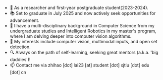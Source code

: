  - 👋 As a researcher and first-year postgraduate student(2023-2024).
 - 📚 Set to graduate in July 2025 and now actively seek opportunities for advancement.
 - 🌱 I have a multi-disciplinary background in Computer Science from my undergraduate studies and Intelligent Robotics in my master's program, where I am delving deeper into computer vision algorithms.
 - 👀 My interests include computer vision, multimodal inputs, and open set detection.
 - 🔍 Always on the path of self-learning, seeking great mentors (a.k.a. 'big daddies')!
 - 📫 Contact me via zhihao [dot] lai23 [at] student [dot] xjtlu [dot] edu [dot] cn
<!--- laitiamo/laitiamo is a ✨ special ✨ repository because its `README.md` (this file) appears on your GitHub profile. You can click the Preview link to take a look at your changes. --->
